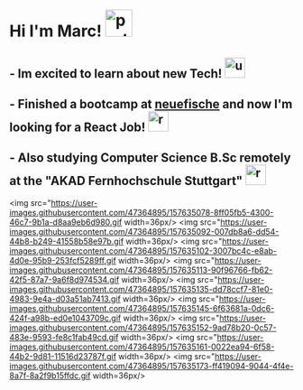 # Hi I'm Marc! <img src="https://user-images.githubusercontent.com/47364895/157626274-bd64cddc-c725-4776-88b7-33244a31b285.gif" alt="party parrot laptop" width=48px/> 

## - Im excited to learn about new Tech! <img src="https://user-images.githubusercontent.com/47364895/157632227-295189c4-57a3-4b51-bfab-6f7efaf99635.gif" alt="up and down parrot" width=36px/>
 

## - Finished a bootcamp at [neuefische](https://www.neuefische.de/?gclid=CjwKCAiA4KaRBhBdEiwAZi1zzneHSkLVWfZ-G9N7qKvDqQup5fS1Pi5gxKh07ZzqpdkyVAcioLwkyxoCOt8QAvD_BwE) and now I'm looking for a React Job! <img src="https://user-images.githubusercontent.com/47364895/157631839-2a5bf427-c30b-41ca-a433-0d7217d059af.gif" alt="react parrot" width=36px/>


## - Also studying Computer Science B.Sc remotely at the "AKAD Fernhochschule Stuttgart" <img src="https://user-images.githubusercontent.com/47364895/157634218-c9488c1e-c961-46ac-9104-eaeeb6c7abb6.gif" alt="react parrot" width=36px/>


<img src="https://user-images.githubusercontent.com/47364895/157635078-8ff05fb5-4300-46c7-9b1a-d8aa9eb6d980.gif width=36px/>
<img src="https://user-images.githubusercontent.com/47364895/157635092-007db8a6-dd54-44b8-b249-41558b58e97b.gif width=36px/>
<img src="https://user-images.githubusercontent.com/47364895/157635102-3007bc4c-e8ab-4d0e-95b9-253fcf5289ff.gif width=36px/>
<img src="https://user-images.githubusercontent.com/47364895/157635113-90f96766-fb62-42f5-87a7-9a6f8d974534.gif width=36px/>
<img src="https://user-images.githubusercontent.com/47364895/157635135-dd78ccf7-81e0-4983-9e4a-d03a51ab7413.gif width=36px/>
<img src="https://user-images.githubusercontent.com/47364895/157635145-6f63681a-0dc6-424f-a98b-ed0e1043709c.gif width=36px/>
<img src="https://user-images.githubusercontent.com/47364895/157635152-9ad78b20-0c57-483e-9593-fe8c1fab49cd.gif width=36px/>
<img src="https://user-images.githubusercontent.com/47364895/157635161-0022ea94-6f58-44b2-9d81-11516d23787f.gif width=36px/>
<img src="https://user-images.githubusercontent.com/47364895/157635173-ff419094-9044-4f4e-8a7f-8a2f9b15ffdc.gif width=36px/>
